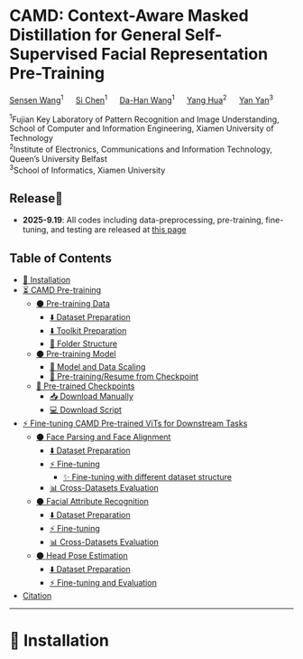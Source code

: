 # CAMD: Context-Aware Masked Distillation for General Self-Supervised Facial Representation Pre-Training

[Sensen Wang]()<sup>1</sup> &emsp; [Si Chen]()<sup>1</sup> &emsp; [Da-Han Wang]()<sup>1</sup> &emsp;
[Yang Hua]()<sup>2</sup> &emsp; [Yan Yan]()<sup>3</sup>


<sup>1</sup>Fujian Key Laboratory of Pattern Recognition and Image Understanding, School of Computer and Information Engineering, Xiamen University of Technology <br>
<sup>2</sup>Institute of Electronics, Communications and Information Technology, Queen’s University Belfast <br>
<sup>3</sup>School of Informatics, Xiamen University <br>

## Release🎉 

*  **2025-9.19**: All codes including data-preprocessing, pre-training, fine-tuning, and testing are released at [this page](https://github.com/mumumu-wss/CAMD/edit/main)

## Table of Contents

  - [🔧 Installation](#installation)
  - [⏳ CAMD Pre-training](#CAMD-pretraining)
    - [⚫ Pre-training Data](#pre-training-data)
      - [⬇️ Dataset Preparation](#pt-dataset-preparation)
      - [⬇️ Toolkit Preparation](#toolkit-preparation)
      - [📁 Folder Structure](#folder-structure)
    - [⚫ Pre-training Model](#pre-training-model)
      - [🚀 Model and Data Scaling](#model-and-data-scaling)
      - [💾 Pre-training/Resume from Checkpoint](#resume-for-pretraining)
    - [🤗 Pre-trained Checkpoints](#pre-trained-model)
      - [📥 Download Manually](#download-manually)
      - [💻 Download Script](#download-script)
  - [⚡ Fine-tuning CAMD Pre-trained ViTs for Downstream Tasks](#CAMD-finetuning)
    - [⚫ Face Parsing and Face Alignment](#fpafa)
      - [⬇️ Dataset Preparation](#dfd-dataset-preparation)
      - [⚡ Fine-tuning](#dfd-finetuning)
        - [✨ Fine-tuning with different dataset structure](#finetuning-different-dataset) 
      - [📊 Cross-Datasets Evaluation](#dfd-testing)
    - [⚫ Facial Attribute Recognition](#far)
      - [⬇️ Dataset Preparation](#far-dataset-preparation)
      - [⚡ Fine-tuning](#far-finetuning)
      - [📊 Cross-Datasets Evaluation](#diff-testing)
    - [⚫ Head Pose Estimation](#HPE)
      - [⬇️ Dataset Preparation](#fas-dataset-preparation)
      - [⚡ Fine-tuning and Evaluation](#fas-finetuning)
  - [Citation](#citing-CAMD)

---


# 🔧 Installation 
